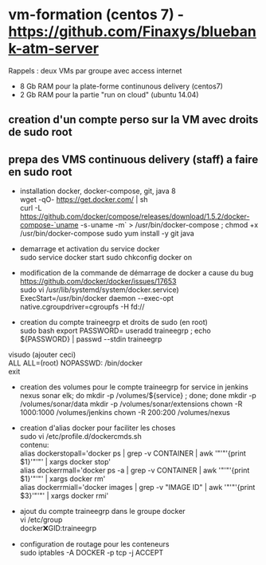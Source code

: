 # vm-formation (centos 7) - https://github.com/Finaxys/bluebank-atm-server

Rappels : deux VMs par groupe avec access internet
- 8 Gb RAM pour la plate-forme continunous delivery (centos7)
- 2 Gb RAM pour la partie "run on cloud" (ubuntu 14.04)

## creation d'un compte perso sur la VM avec droits de sudo root 

## prepa des VMS continuous delivery (staff) a faire en sudo root
- installation docker, docker-compose, git, java 8  
wget -qO- https://get.docker.com/ | sh  
curl -L https://github.com/docker/compose/releases/download/1.5.2/docker-compose-`uname -s`-`uname -m` > /usr/bin/docker-compose ; chmod +x /usr/bin/docker-compose
sudo yum install -y git java

- demarrage et activation du service docker  
sudo service docker start 
sudo chkconfig docker on  
 
- modification de la commande de démarrage de docker a cause du bug https://github.com/docker/docker/issues/17653  
sudo vi /usr/lib/systemd/system/docker.service)  
ExecStart=/usr/bin/docker daemon --exec-opt native.cgroupdriver=cgroupfs -H fd://  

- creation du compte traineegrp et droits de sudo (en root)  
sudo bash
export PASSWORD=<password>
useradd traineegrp ; echo ${PASSWORD} | passwd --stdin traineegrp

visudo (ajouter ceci)  
  ALL ALL=(root) NOPASSWD: /bin/docker  
exit  

- creation des volumes pour le compte traineegrp
for service in jenkins nexus sonar elk; do mkdir -p /volumes/${service} ; done; done
mkdir -p /volumes/sonar/data 
mkdir -p /volumes/sonar/extensions
chown -R 1000:1000 /volumes/jenkins
chown -R 200:200 /volumes/nexus
- creation d'alias docker pour faciliter les choses  
sudo vi /etc/profile.d/dockercmds.sh  
contenu:  
alias dockerstopall='docker ps | grep -v CONTAINER | awk '"'"'{print $1}'"'"' | xargs docker stop'  
alias dockerrmall='docker ps -a | grep -v CONTAINER | awk '"'"'{print $1}'"'"' | xargs docker rm'  
alias dockerrmiall='docker images | grep -v "IMAGE ID" | awk '"'"'{print $3}'"'"' | xargs docker rmi'  
  
- ajout du compte traineegrp dans le groupe docker  
vi /etc/group  
docker:x:GID:traineegrp  
  
- configuration de routage pour les conteneurs  
sudo iptables -A DOCKER -p tcp -j ACCEPT
